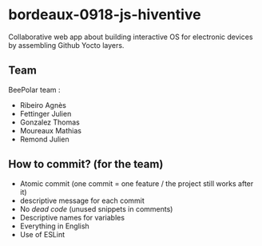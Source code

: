 # bordeaux-0918-js-hiventive

Collaborative web app about building interactive OS for electronic devices by assembling Github Yocto layers.

## Team

BeePolar team :
- Ribeiro Agnès
- Fettinger Julien
- Gonzalez Thomas
- Moureaux Mathias
- Remond Julien

## How to commit? (for the team)

- Atomic commit (one commit = one feature / the project still works after it)
- descriptive message for each commit
- No _dead code_ (unused snippets in comments)
- Descriptive names for variables
- Everything in English
- Use of ESLint
